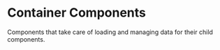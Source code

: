 # Container Components

Components that take care of loading and managing data for their child components.